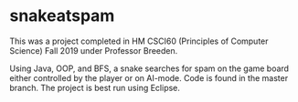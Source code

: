 # snakeatspam
This was a project completed in HM CSCI60 (Principles of Computer Science) Fall 2019 under Professor Breeden.

Using Java, OOP, and BFS, a snake searches for spam on the game board either controlled by the player or on AI-mode.
Code is found in the master branch. The project is best run using Eclipse.
